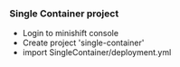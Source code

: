 ### Single Container project
- Login to minishift console 
- Create project 'single-container'
- import SingleContainer/deployment.yml